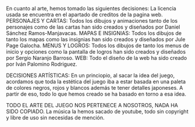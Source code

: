 En cuanto al arte, hemos tomado las siguientes decisiones:
La licencia usada se encuentra en el apartado de creditos de la pagina web.
PERSONAJES Y CARTAS:
Todos los dibujos y animaciones tanto de los personajes como de las cartas han sido creados y diseñados por Daniel Sánchez Ramos-Manjavacas.
MAPAS E INSIGNIAS:
Todos los dibujos de tanto los mapas como las insignias han sido creados y diseñados por Jule Page Galocha.
MENUS Y LOGROS:
Todos los dibujos de tanto los menus de inicio y opciones como la pantalla de logros han sido creados y diseñados por Sergio Naranjo Barroso.
WEB:
Todo el diseño de la web ha sido creado por Iván Palomino Rodriguez.

DECISIONES ARTÍSTICAS:
En un princiopio, al sacar la idea del juego, acordamos que toda la estética del juego iba a estar basada en una paleta de colores negros, rojos y blancos además te tener detalles japoneses.
A partir de eso, todo lo que hemos creado se ha basado en torno a esa idea.

TODO EL ARTE DEL JUEGO NOS PERTENECE A NOSOTROS, NADA HA SIDO COPIADO.
La música la hemos sacado de youtube, todo sin copyright y libre de uso sin necesidas de mención.
